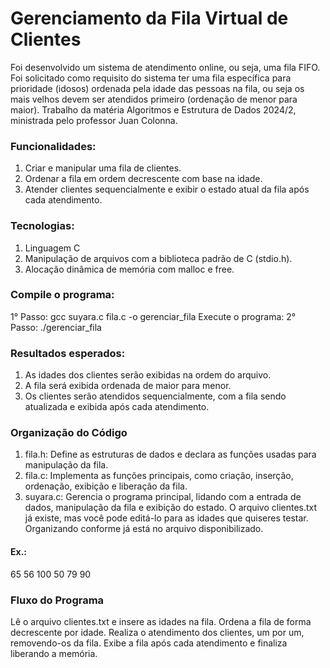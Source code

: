 # Gerenciamento da Fila Virtual de Clientes
Foi desenvolvido um sistema de atendimento online, ou seja, uma fila FIFO. Foi solicitado como requisito do sistema ter uma fila específica para prioridade (idosos) ordenada pela idade das pessoas na fila, ou seja os mais velhos devem ser atendidos primeiro (ordenação de menor para maior). Trabalho da matéria Algoritmos e Estrutura de Dados 2024/2, ministrada pelo professor Juan Colonna.

### Funcionalidades:
1. Criar e manipular uma fila de clientes.
2. Ordenar a fila em ordem decrescente com base na idade.
3. Atender clientes sequencialmente e exibir o estado atual da fila após cada atendimento.

### Tecnologias:
1. Linguagem C
2. Manipulação de arquivos com a biblioteca padrão de C (stdio.h).
3. Alocação dinâmica de memória com malloc e free.

### Compile o programa:
1° Passo: gcc suyara.c fila.c -o gerenciar_fila
Execute o programa:
2° Passo: ./gerenciar_fila

### Resultados esperados:
1. As idades dos clientes serão exibidas na ordem do arquivo.
2. A fila será exibida ordenada de maior para menor.
3. Os clientes serão atendidos sequencialmente, com a fila sendo atualizada e exibida após cada atendimento.

### Organização do Código
1. fila.h: Define as estruturas de dados e declara as funções usadas para manipulação da fila.
2. fila.c: Implementa as funções principais, como criação, inserção, ordenação, exibição e liberação da fila.
3. suyara.c: Gerencia o programa principal, lidando com a entrada de dados, manipulação da fila e exibição do estado.
O arquivo clientes.txt já existe, mas você pode editá-lo para as idades que quiseres testar. Organizando conforme já está no arquivo disponibilizado.
#### Ex.:
65
56
100
50
79
90
### Fluxo do Programa
Lê o arquivo clientes.txt e insere as idades na fila.
Ordena a fila de forma decrescente por idade.
Realiza o atendimento dos clientes, um por um, removendo-os da fila.
Exibe a fila após cada atendimento e finaliza liberando a memória.
